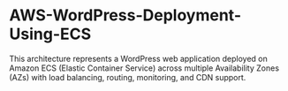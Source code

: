 # AWS-WordPress-Deployment-Using-ECS
This architecture represents a WordPress web application deployed on Amazon ECS (Elastic Container Service) across multiple Availability Zones (AZs) with load balancing, routing, monitoring, and CDN support.
